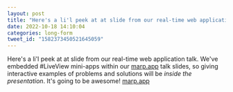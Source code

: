 ```yaml
---
layout: post
title: "Here's a li'l peek at at slide from our real-time web application talk. We've embedded #LiveView ..."
date: 2022-10-18 14:10:04
categories: long-form
tweet_id: "1582373450521645059"
---
```


Here's a li'l peek at at slide from our real-time web application talk. We've embedded #LiveView mini-apps within our [marp.app](http://marp.app) talk slides, so giving interactive examples of problems and solutions will be _inside the presentation_. It's going to be awesome! [marp.app](http://marp.app)


<!-- Original tweet: https://twitter.com/i/status/1582373450521645059 -->
